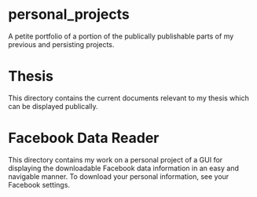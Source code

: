 # personal_projects
A petite portfolio of a portion of the publically publishable parts of my previous and persisting projects.

Thesis
======
This directory contains the current documents relevant to my thesis which can be displayed publically.

Facebook Data Reader
====================
This directory contains my work on a personal project of a GUI for displaying the downloadable Facebook data information in an easy and navigable manner. To download your personal information, see your Facebook settings.
